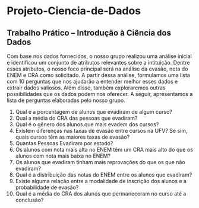 # Projeto-Ciencia-de-Dados
Trabalho Prático – Introdução à Ciência dos Dados
--------

Com base nos dados fornecidos, o nosso grupo realizou uma análise inicial e identificou um conjunto de atributos relevantes sobre a intituição. Dentre esses atributos, o nosso foco principal será na análise da evasão, nota do ENEM e CRA como solicitado. A partir dessa análise, formulamos uma lista com 10 perguntas que nos ajudarão a entender melhor esses dados e extrair dados valiosos. Além disso, também exploraremos outras possibilidades que os dados podem nos oferecer. A seguir, apresentamos a lista de perguntas elaboradas pelo nosso grupo.

1. Qual é a porcentagem de alunos que evadiram de algum curso?
2. Qual a média do CRA das pessoas que evadiram?
3. Qual é o gênero dos alunos que mais evadem dos cursos?
4. Existem diferenças nas taxas de evasão entre cursos na UFV? Se sim, quais cursos têm as maiores taxas de evasão?
5. Quantas Pessoas Evadiram por estado?
6. Os alunos com nota mais alta no ENEM têm um CRA mais alto do que os alunos com nota mais baixa no ENEM?
7. Os alunos que evadiram tinham mais reprovações do que os que não evadiram?
8. Qual é a distribuição das notas do ENEM entre os alunos que evadiram?
9. Existe alguma relação entre a modalidade de inscrição dos alunos e a probabilidade de evasão?
10. Qual é a média do CRA dos alunos que permaneceram no curso até a conclusão?
